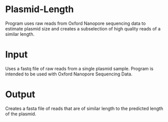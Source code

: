 # Plasmid-Length
Program uses raw reads from Oxford Nanopore sequencing data to estimate plasmid size and creates a subselection of high quality reads of a similar length.

# Input
Uses a fastq file of raw reads from a single plasmid sample. Program is intended to be used with Oxford Nanopore Sequencing Data.

# Output
Creates a fasta file of reads that are of similar length to the predicted length of the plasmid.


